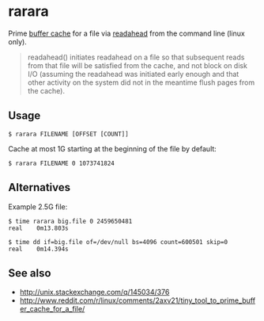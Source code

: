 rarara
======

Prime [buffer cache](http://www.tldp.org/LDP/sag/html/buffer-cache.html) for a file via [readahead](http://man7.org/linux/man-pages/man2/readahead.2.html) from the command line (linux only).

> readahead() initiates readahead on a file so that subsequent reads
  from that file will be satisfied from the cache, and not block on
  disk I/O (assuming the readahead was initiated early enough and that
  other activity on the system did not in the meantime flush pages from
  the cache).


Usage
-----

    $ rarara FILENAME [OFFSET [COUNT]]

Cache at most 1G starting at the beginning of the file by default:

    $ rarara FILENAME 0 1073741824

Alternatives
------------

Example 2.5G file:

    $ time rarara big.file 0 2459650481
    real    0m13.803s

    $ time dd if=big.file of=/dev/null bs=4096 count=600501 skip=0
    real    0m14.394s

See also
--------

* http://unix.stackexchange.com/q/145034/376
* http://www.reddit.com/r/linux/comments/2axv21/tiny_tool_to_prime_buffer_cache_for_a_file/
